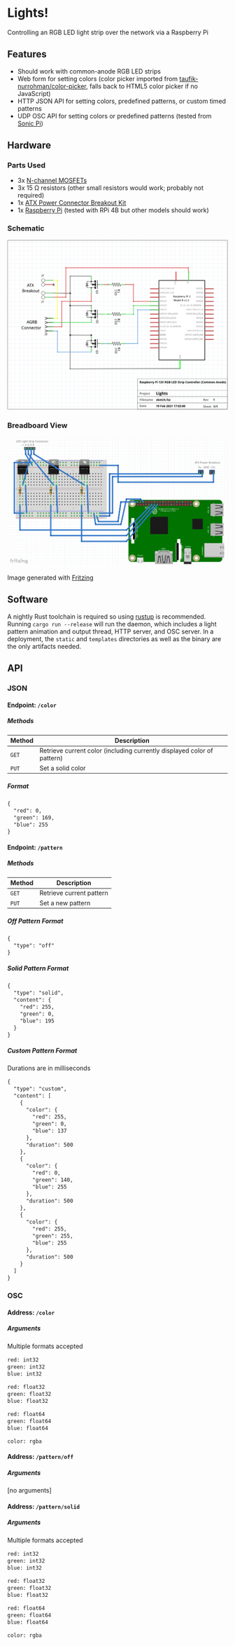 Lights!
=======

Controlling an RGB LED light strip over the network via a Raspberry Pi


Features
--------

* Should work with common-anode RGB LED strips
* Web form for setting colors (color picker imported from [taufik-nurrohman/color-picker](https://github.com/taufik-nurrohman/color-picker), falls back to HTML5 color picker if no JavaScript)
* HTTP JSON API for setting colors, predefined patterns, or custom timed patterns
* UDP OSC API for setting colors or predefined patterns (tested from [Sonic Pi](https://sonic-pi.net))


Hardware
--------

### Parts Used

* 3x [N-channel MOSFETs](https://www.sparkfun.com/products/10213)
* 3x 15 Ω resistors (other small resistors would work; probably not required)
* 1x [ATX Power Connector Breakout Kit](https://www.sparkfun.com/products/15701)
* 1x [Raspberry Pi](https://www.sparkfun.com/categories/395) (tested with RPi 4B but other models should work)


### Schematic

![schematic view of electronics](hardware/schematic.png)


### Breadboard View

![breadboard view of electronics](hardware/breadboard.png)

Image generated with [Fritzing](https://fritzing.org)


Software
--------

A nightly Rust toolchain is required so using [rustup](https://rustup.rs) is recommended. Running `cargo run --release` will run the daemon, which includes a light pattern animation and output thread, HTTP server, and OSC server. In a deployment, the `static` and `templates` directories as well as the binary are the only artifacts needed.


API
---

### JSON

#### Endpoint: `/color`

##### Methods

| Method | Description                                                             |
| ------ | ----------------------------------------------------------------------- |
| `GET`  | Retrieve current color (including currently displayed color of pattern) |
| `PUT`  | Set a solid color                                                       |


##### Format

```
{
  "red": 0,
  "green": 169,
  "blue": 255
}
```


#### Endpoint: `/pattern`

##### Methods

| Method | Description              |
| ------ | ------------------------ |
| `GET`  | Retrieve current pattern |
| `PUT`  | Set a new pattern        |


##### Off Pattern Format

```
{
  "type": "off"
}
```


##### Solid Pattern Format

```
{
  "type": "solid",
  "content": {
    "red": 255,
    "green": 0,
    "blue": 195
  }
}
```


##### Custom Pattern Format

Durations are in milliseconds

```
{
  "type": "custom",
  "content": [
    {
      "color": {
        "red": 255,
        "green": 0,
        "blue": 137
      },
      "duration": 500
    },
    {
      "color": {
        "red": 0,
        "green": 140,
        "blue": 255
      },
      "duration": 500
    },
    {
      "color": {
        "red": 255,
        "green": 255,
        "blue": 255
      },
      "duration": 500
    }
  ]
}
```


### OSC

#### Address: `/color`

##### Arguments

Multiple formats accepted

```
red: int32
green: int32
blue: int32
```

```
red: float32
green: float32
blue: float32
```

```
red: float64
green: float64
blue: float64
```

```
color: rgba
```


#### Address: `/pattern/off`


##### Arguments

[no arguments]


#### Address: `/pattern/solid`

##### Arguments

Multiple formats accepted

```
red: int32
green: int32
blue: int32
```

```
red: float32
green: float32
blue: float32
```

```
red: float64
green: float64
blue: float64
```

```
color: rgba
```
